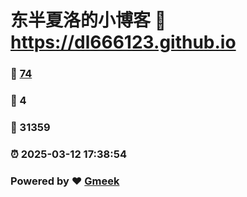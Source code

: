 # 东半夏洛的小博客 :link: https://dl666123.github.io 
### :page_facing_up: [74](https://dl666123.github.io/tag.html) 
### :speech_balloon: 4 
### :hibiscus: 31359 
### :alarm_clock: 2025-03-12 17:38:54 
### Powered by :heart: [Gmeek](https://github.com/Meekdai/Gmeek)
